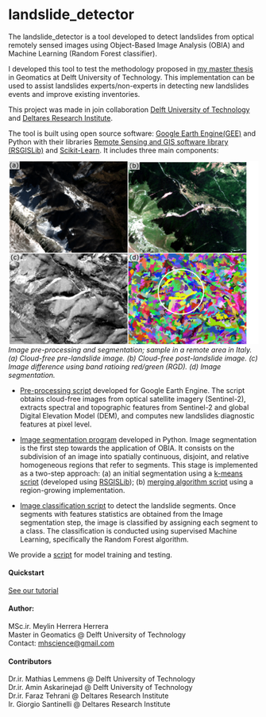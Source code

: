 # landslide_detector


The landslide_detector is a tool developed to detect landslides from optical remotely sensed images using Object-Based Image Analysis (OBIA) and Machine Learning (Random Forest classifier).

I  developed this tool to test the methodology proposed in [my master thesis](https://repository.tudelft.nl/islandora/object/uuid%3A52fe6b3b-ec0b-4cad-b51d-7798830688a4?collection=education) in Geomatics at Delft University of Technology. This implementation can be used to assist landslides experts/non-experts in detecting new landslides events and improve existing inventories.

This project was made in join collaboration [Delft University of Technology](https://www.tudelft.nl/en/) and [Deltares Research Institute](https://www.deltares.nl/en/).

The tool is built using open source software: [Google Earth Engine(GEE)](https://earthengine.google.com/) and Python with their libraries [Remote Sensing and GIS software library (RSGISLib)](https://www.rsgislib.org/) and [Scikit-Learn](https://scikit-learn.org/stable/). It includes three main components:

![name me](/doc/img/segmentation.png)
*Image pre-processing and segmentation; sample in a remote area in Italy.(a) Cloud-free pre-landslide image. (b) Cloud-free post-landslide image. (c) Image difference using band ratioing red/green (RGD). (d) Image segmentation.*

- [Pre-processing script](https://github.com/mhscience/landslides_detection/blob/master/pre_processingGEE/pre_processing_thesis_mh.js) developed for Google Earth Engine. The script obtains cloud-free images from optical satellite imagery (Sentinel-2), extracts spectral and topographic features from Sentinel-2 and global Digital Elevation Model (DEM), and computes new landslides diagnostic features at pixel level. 

- [Image segmentation program](https://github.com/mhscience/landslides_detection/tree/master/segmentation) developed in Python.  Image segmentation is the first step towards the application of OBIA. It consists on the subdivision of an image into spatially continuous, disjoint, and relative homogeneous regions that refer to segments. This stage is implemented as a two-step approach: (a) an initial segmentation using a [k-means script](https://github.com/mhscience/landslides_detection/tree/master/segmentation/k_means_segmentation)   (developed using [RSGISLib](https://www.rsgislib.org/)); (b) [merging algorithm script](https://github.com/mhscience/landslides_detection/tree/master/segmentation/merging_algorithm) using a region-growing implementation.

- [Image classification script](https://github.com/mhscience/landslides_detection/tree/master/model) to detect the landslide segments. Once segments with features statistics are obtained from the Image segmentation step, the image is classified by assigning each segment to a class. The classification is conducted using supervised Machine Learning, specifically the Random Forest algorithm. 

We provide a [script](https://github.com/mhscience/landslides_detection/tree/master/training_script) for model training and testing.

#### Quickstart
[See our tutorial](https://github.com/mhscience/landslides_detection/wiki)

#### Author: 
MSc.ir. Meylin Herrera Herrera  
Master in Geomatics @ Delft University of Technology   
Contact: mhscience@gmail.com  

#### Contributors
Dr.ir. Mathias Lemmens @ Delft University of Technology  
Dr.ir. Amin Askarinejad @ Delft University of Technology  
Dr.ir. Faraz Tehrani @ Deltares Research Institute  
Ir. Giorgio Santinelli @ Deltares Research Institute
